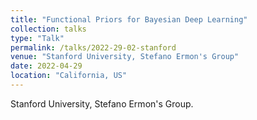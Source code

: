 ```yaml
---
title: "Functional Priors for Bayesian Deep Learning"
collection: talks
type: "Talk"
permalink: /talks/2022-29-02-stanford
venue: "Stanford University, Stefano Ermon's Group"
date: 2022-04-29
location: "California, US"
---
```


Stanford University, Stefano Ermon's Group.

<!-- The Bayesian treatment of neural networks dictates that a prior distribution is specified over their weight and bias parameters. This poses a challenge because modern neural networks are characterized by a huge number of parameters and non-linearities. The choice of these priors has an unpredictable effect on the distribution of the functional output which could represent a hugely limiting aspect of Bayesian deep learning models. Differently, Gaussian processes offer a rigorous non-parametric framework to define prior distributions over the space of functions. In this talk, we aim to introduce a novel and robust framework to impose such functional priors on modern neural networks for supervised learning tasks through minimizing the Wasserstein distance between samples of stochastic processes. In addition, we extend this framework to carry out model selection for Bayesian autoencoders for unsupervised learning tasks. We provide extensive experimental evidence that coupling these priors with scalable Markov chain Monte Carlo sampling offers systematically large performance improvements over alternative choices of priors and state-of-the-art approximate Bayesian deep learning approaches. -->
